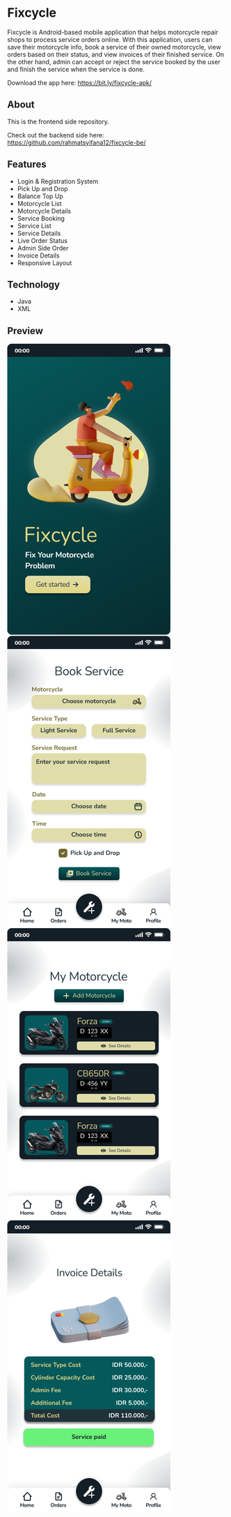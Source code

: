 # Fixcycle

Fixcycle is Android-based mobile application that helps motorcycle repair shops to process service orders online. With this application, users can save their motorcycle info, book a service of their owned motorcycle, view orders based on their status, and view invoices of their finished service. On the other hand, admin can accept or reject the service booked by the user and finish the service when the service is done.

Download the app here: https://bit.ly/fixcycle-apk/

## About
This is the frontend side repository.

Check out the backend side here: https://github.com/rahmatsyifana12/fixcycle-be/

## Features
* Login & Registration System
* Pick Up and Drop
* Balance Top Up
* Motorcycle List
* Motorcycle Details
* Service Booking
* Service List
* Service Details
* Live Order Status
* Admin Side Order
* Invoice Details
* Responsive Layout

## Technology
* Java
* XML

## Preview
![Start Page](app/src/main/res/drawable/start-page.png)
![Book Service Page](app/src/main/res/drawable/book-service-page.png)
![My Motorcycle Page](app/src/main/res/drawable/my-motorcycle-page.png)
![Invoice Details Page](app/src/main/res/drawable/invoice-details-page.png)
